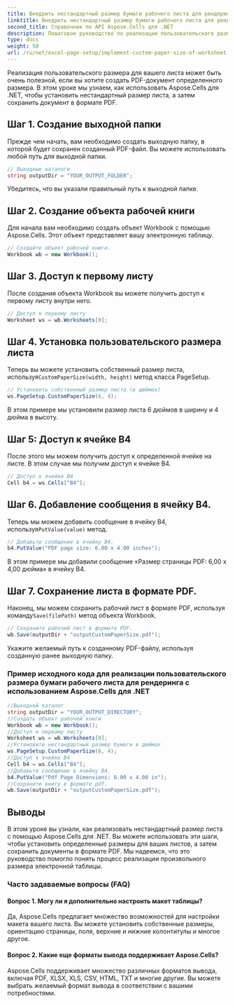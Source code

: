 ```yaml
---
title: Внедрить нестандартный размер бумаги рабочего листа для рендеринга
linktitle: Внедрить нестандартный размер бумаги рабочего листа для рендеринга
second_title: Справочник по API Aspose.Cells для .NET
description: Пошаговое руководство по реализации пользовательского размера листа с помощью Aspose.Cells для .NET. Установите размеры, добавьте сообщение и сохраните в формате PDF.
type: docs
weight: 50
url: /ru/net/excel-page-setup/implement-custom-paper-size-of-worksheet-for-rendering/
---
```

Реализация пользовательского размера для вашего листа может быть очень полезной, если вы хотите создать PDF-документ определенного размера. В этом уроке мы узнаем, как использовать Aspose.Cells для .NET, чтобы установить нестандартный размер листа, а затем сохранить документ в формате PDF.

## Шаг 1. Создание выходной папки

Прежде чем начать, вам необходимо создать выходную папку, в которой будет сохранен созданный PDF-файл. Вы можете использовать любой путь для выходной папки.

```csharp
// Выходные каталоги
string outputDir = "YOUR_OUTPUT_FOLDER";
```

Убедитесь, что вы указали правильный путь к выходной папке.

## Шаг 2. Создание объекта рабочей книги

Для начала вам необходимо создать объект Workbook с помощью Aspose.Cells. Этот объект представляет вашу электронную таблицу.

```csharp
// Создайте объект рабочей книги.
Workbook wb = new Workbook();
```

## Шаг 3. Доступ к первому листу

После создания объекта Workbook вы можете получить доступ к первому листу внутри него.

```csharp
// Доступ к первому листу
Worksheet ws = wb.Worksheets[0];
```

## Шаг 4. Установка пользовательского размера листа

 Теперь вы можете установить собственный размер листа, используя`CustomPaperSize(width, height)` метод класса PageSetup.

```csharp
// Установить собственный размер листа (в дюймах)
ws.PageSetup.CustomPaperSize(6, 4);
```

В этом примере мы установили размер листа 6 дюймов в ширину и 4 дюйма в высоту.

## Шаг 5: Доступ к ячейке B4

После этого мы можем получить доступ к определенной ячейке на листе. В этом случае мы получим доступ к ячейке B4.

```csharp
// Доступ к ячейке B4
Cell b4 = ws.Cells["B4"];
```

## Шаг 6. Добавление сообщения в ячейку B4.

 Теперь мы можем добавить сообщение в ячейку B4, используя`PutValue(value)` метод.

```csharp
// Добавьте сообщение в ячейку B4.
b4.PutValue("PDF page size: 6.00 x 4.00 inches");
```

В этом примере мы добавили сообщение «Размер страницы PDF: 6,00 x 4,00 дюйма» в ячейку B4.

## Шаг 7. Сохранение листа в формате PDF.

 Наконец, мы можем сохранить рабочий лист в формате PDF, используя команду`Save(filePath)` метод объекта Workbook.

```csharp
// Сохраните рабочий лист в формате PDF.
wb.Save(outputDir + "outputCustomPaperSize.pdf");
```

Укажите желаемый путь к созданному PDF-файлу, используя созданную ранее выходную папку.

### Пример исходного кода для реализации пользовательского размера бумаги рабочего листа для рендеринга с использованием Aspose.Cells для .NET 
```csharp
//Выходной каталог
string outputDir = "YOUR_OUTPUT_DIRECTORY";
//Создать объект рабочей книги
Workbook wb = new Workbook();
//Доступ к первому листу
Worksheet ws = wb.Worksheets[0];
//Установите нестандартный размер бумаги в дюймах
ws.PageSetup.CustomPaperSize(6, 4);
//Доступ к ячейке B4
Cell b4 = ws.Cells["B4"];
//Добавьте сообщение в ячейку B4.
b4.PutValue("Pdf Page Dimensions: 6.00 x 4.00 in");
//Сохраните книгу в формате pdf.
wb.Save(outputDir + "outputCustomPaperSize.pdf");
```

## Выводы

В этом уроке вы узнали, как реализовать нестандартный размер листа с помощью Aspose.Cells для .NET. Вы можете использовать эти шаги, чтобы установить определенные размеры для ваших листов, а затем сохранить документы в формате PDF. Мы надеемся, что это руководство помогло понять процесс реализации произвольного размера электронной таблицы.

### Часто задаваемые вопросы (FAQ)

#### Вопрос 1. Могу ли я дополнительно настроить макет таблицы?

Да, Aspose.Cells предлагает множество возможностей для настройки макета вашего листа. Вы можете установить собственные размеры, ориентацию страницы, поля, верхние и нижние колонтитулы и многое другое.

#### Вопрос 2. Какие еще форматы вывода поддерживает Aspose.Cells?

Aspose.Cells поддерживает множество различных форматов вывода, включая PDF, XLSX, XLS, CSV, HTML, TXT и многие другие. Вы можете выбрать желаемый формат вывода в соответствии с вашими потребностями.